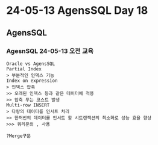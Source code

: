 # 24-05-13 AgensSQL Day 18

## AgensSQL 

### AgesnSQL 24-05-13 오전 교육

```
Oracle vs AgensSQL
Partial Index
> 부분적인 인덱스 기능
Index on expression
> 인덱스 압축 
>> 오래된 인덱스 등과 같은 데이터에 적용
>> 압축 푸는 코스트 발생
Multi-row INSERT
> 다량의 데이터를 인서트 처리
>> 한꺼번의 데이터를 인서트 할 시트랜잭션의 최소화로 성능 효율 향상
>>> 쿼리문의 , 사용

?Merge구문
```



